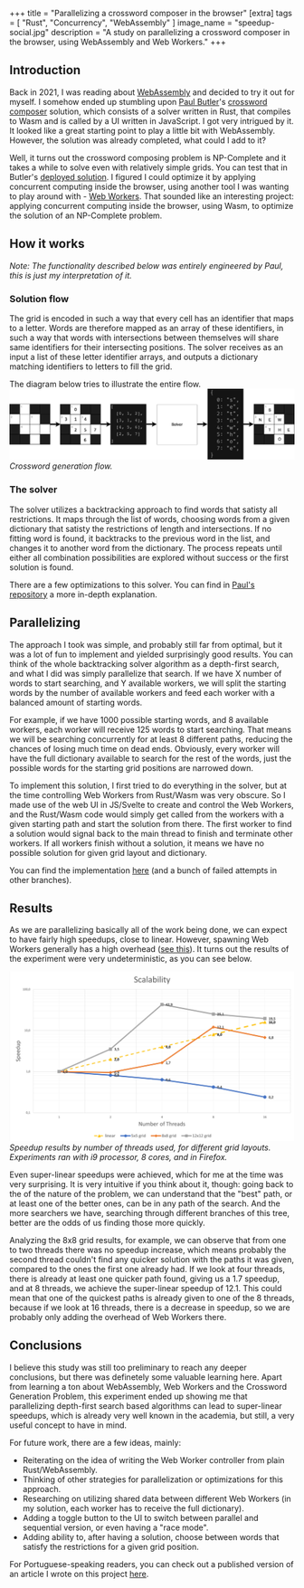 +++
title = "Parallelizing a crossword composer in the browser"
[extra]
tags = [ "Rust", "Concurrency", "WebAssembly" ]
image_name = "speedup-social.jpg"
description = "A study on parallelizing a crossword composer in the browser, using WebAssembly and Web Workers."
+++

## Introduction

Back in 2021, I was reading about [WebAssembly](https://webassembly.org/) and decided to try it out
for myself. I somehow ended up stumbling upon [Paul Butler](https://github.com/paulgb)'s [crossword
composer](https://github.com/paulgb/crossword-composer) solution, which consists of a solver written
in Rust, that compiles to Wasm and is called by a UI written in JavaScript. I got very intrigued
by it. It looked like a great starting point to play a little bit with WebAssembly. However, the
solution was already completed, what could I add to it?

Well, it turns out the crossword composing problem is NP-Complete and it takes a while to solve even
with relatively simple grids. You can test that in Butler's [deployed
solution](https://crossword.paulbutler.org/). I figured I could optimize it by applying concurrent
computing inside the browser, using another tool I was wanting to play around with -
[Web Workers](https://developer.mozilla.org/en-US/docs/Web/API/Web_Workers_API). That sounded like
an interesting project: applying concurrent computing inside the browser, using Wasm, to optimize
the solution of an NP-Complete problem.

## How it works

_Note: The functionality described below was entirely engineered by Paul, this is just my
interpretation of it._

### Solution flow

The grid is encoded in such a way that every cell has an identifier that maps to a letter. Words are
therefore mapped as an array of these identifiers, in such a way that words with intersections
between themselves will share same identifiers for their intersecting positions. The solver receives as
an input a list of these letter identifier arrays, and outputs a dictionary matching identifiers to
letters to fill the grid.

The diagram below tries to illustrate the entire flow.
![Solver flow](/assets/solver-flow.png)
_Crossword generation flow._

### The solver

The solver utilizes a backtracking approach to find words that satisty all restrictions. It maps through
the list of words, choosing words from a given dictionary that satisty the restrictions of length and
intersections. If no fitting word is found, it backtracks to the previous word in the list, and
changes it to another word from the dictionary. The process repeats until either all combination
possibilities are explored without success or the first solution is found.

There are a few optimizations to this solver. You can find in [Paul's repository](https://github.com/paulgb/crossword-composer?tab=readme-ov-file#auto-filler) a more in-depth explanation.

## Parallelizing

The approach I took was simple, and probably still far from optimal, but it was a lot of fun to implement and
yielded surprisingly good results. You can think of the whole backtracking solver algorithm as a
depth-first search, and what I did was simply parallelize that search. If we have X number of
words to start searching, and Y available workers, we will split the starting words by the number
of available workers and feed each worker with a balanced amount of starting words.

For example, if we have 1000 possible starting words, and 8 available workers, each worker will receive 125 words to start
searching. That means we will be searching concurrently for at least 8 different paths, reducing
the chances of losing much time on dead ends. Obviously, every worker will have the full dictionary available to search for the rest of the words,
just the possible words for the starting grid positions are narrowed down.

To implement this solution, I first tried to do everything in the solver, but at the time
controlling Web Workers from Rust/Wasm was very obscure.
So I made use of the web UI in JS/Svelte to create and control the Web Workers, and the Rust/Wasm
code would simply get called from the workers with a given starting path and start the solution
from there. The first worker to find a solution would signal back to the main thread to finish and
terminate other workers. If all workers finish without a solution, it means we have no possible
solution for given grid layout and dictionary.

You can find the implementation [here](https://github.com/danitrod/crossword-composer) (and a bunch
of failed attempts in other branches).

## Results

As we are parallelizing basically all of the work being done, we can expect to have fairly high
speedups, close to linear. However, spawning Web Workers generally has a high overhead
([see this](https://www.w3.org/TR/2021/NOTE-workers-20210128/)). It turns out the results of the
experiment were very undeterministic, as you can see below.

![Speedup chart](/assets/speedup.jpg)
_Speedup results by number of threads used, for different grid layouts. Experiments ran with i9
processor, 8 cores, and in Firefox._

Even super-linear speedups were achieved, which for me at the time was very surprising. It is very
intuitive if you think about it, though: going back to the of the nature of the problem, we can
understand that the "best" path, or at least one of the better ones, can be in any path of the
search. And the more searchers we have, searching through different branches of this tree, better
are the odds of us finding those more quickly.

Analyzing the 8x8 grid results, for example, we can observe that from one to two
threads there was no speedup increase, which means probably the second thread couldn't find any
quicker solution with the paths it was given, compared to the ones the first one already had. If
we look at four threads, there is already at least one quicker path found, giving us a 1.7 speedup,
and at 8 threads, we achieve the super-linear speedup of 12.1. This could mean that one of the quickest
paths is already given to one of the 8 threads, because if we look at 16 threads, there is a decrease
in speedup, so we are probably only adding the overhead of Web Workers there.

## Conclusions

I believe this study was still too preliminary to reach any deeper conclusions, but there was definetely some
valuable learning here. Apart from learning a ton about WebAssembly, Web Workers and the Crossword
Generation Problem, this experiment ended up showing me that parallelizing depth-first search based
algorithms can lead to super-linear speedups, which is already very well known in the academia, but
still, a very useful concept to have in mind.

For future work, there are a few ideas, mainly:

- Reiterating on the idea of writing the Web Worker controller from plain Rust/WebAssembly.
- Thinking of other strategies for parallelization or optimizations for this approach.
- Researching on utilizing shared data between different Web Workers (in my solution, each worker has
  to receive the full dictionary).
- Adding a toggle button to the UI to switch between parallel and sequential version, or even having
  a "race mode".
- Adding ability to, after having a solution, choose between words that satisfy the restrictions
  for a given grid position.

For Portuguese-speaking readers, you can check out a published version of an article I wrote on this
project [here](https://sol.sbc.org.br/index.php/eradsp/article/view/21918).

